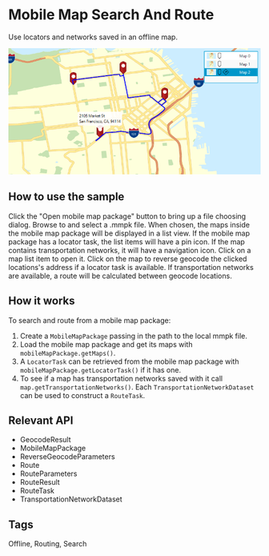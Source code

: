 # Mobile Map Search And Route

Use locators and networks saved in an offline map.

![](MobileMapSearchAndRoute.png)

## How to use the sample

Click the "Open mobile map package" button to bring up a file choosing dialog. Browse to and select a .mmpk file. When chosen, the maps inside the mobile map package will be displayed in a list view. If the mobile map package has a locator task, the list items will have a pin icon. If the map contains transportation networks, it will have a navigation icon. Click on a map list item to open it. Click on the map to reverse geocode the clicked locations's address if a locator task is available. If transportation networks are available, a route will be calculated between geocode locations.

## How it works

To search and route from a mobile map package:

1.  Create a `MobileMapPackage` passing in the path to the local mmpk file.
2.  Load the mobile map package and get its maps with `mobileMapPackage.getMaps()`.
3.  A `LocatorTask` can be retrieved from the mobile map package with `mobileMapPackage.getLocatorTask()` if it has one.
4.  To see if a map has transportation networks saved with it call `map.getTransportationNetworks()`. Each `TransportationNetworkDataset` can be used to construct a `RouteTask`.

## Relevant API

*   GeocodeResult
*   MobileMapPackage
*   ReverseGeocodeParameters
*   Route
*   RouteParameters
*   RouteResult
*   RouteTask
*   TransportationNetworkDataset

## Tags

Offline, Routing, Search
